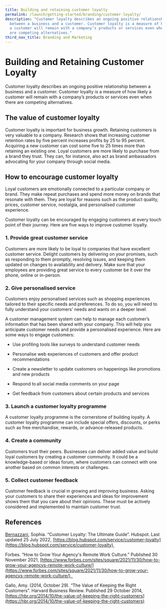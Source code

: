 ```yaml
---
title: Building and retaining customer loyalty
permalink: /launch/getting-started/branding/customer-loyalty/
description: "Customer loyalty describes an ongoing positive relationship
  between a business and a customer. Customer loyalty is a measure of how likely
  a customer will remain with a company’s products or services even when there
  are competing alternatives."
third_nav_title: Branding and Marketing
---
```


# Building and Retaining Customer Loyalty 

Customer loyalty describes an ongoing positive relationship between a business and a customer. Customer loyalty is a measure of how likely a customer will remain with a company’s products or services even when there are competing alternatives.  

## The value of customer loyalty  

Customer loyalty is important for business growth. Retaining customers is very valuable to a company. Research shows that increasing customer retention rates by five percent increases profits by 25 to 95 percent. Acquiring a new customer can cost some five to 25 times more than retaining an existing one. Loyal customers are more likely to purchase from a brand they trust. They can, for instance, also act as brand ambassadors advocating for your company through social media.  

## How to encourage customer loyalty  

Loyal customers are emotionally connected to a particular company or brand. They make repeat purchases and spend more money on brands that resonate with them. They are loyal for reasons such as the product quality, prices, customer service, nostalgia, and personalised customer experience.  

Customer loyalty can be encouraged by engaging customers at every touch point of their journey. Here are five ways to improve customer loyalty. 

### 1.  Provide great customer service 


Customers are more likely to be loyal to companies that have excellent customer service. Delight customers by delivering on your promises, such as responding to them promptly, resolving issues, and keeping them updated on changes to availability and delivery. Make sure that your employees are providing great service to every customer be it over the phone, online or in-person.  

### 2.  Give personalised service 


Customers enjoy personalised services such as shopping experiences tailored to their specific needs and preferences. To do so, you will need to fully understand your customers’ needs and wants on a deeper level.  

A customer management system can help to manage each customer’s information that has been shared with your company. This will help you anticipate customer needs and provide a personalised experience. Here are some ways to engage customers: 

*   Use profiling tools like surveys to understand customer needs 
    
*   Personalise web experiences of customers and offer product recommendations  
    
*   Create a newsletter to update customers on happenings like promotions and new products 
    
*   Respond to all social media comments on your page 
    
*   Get feedback from customers about certain products and services  
    

### 3.  Launch a customer loyalty programme 


A customer loyalty programme is the cornerstone of building loyalty. A customer loyalty programme can include special offers, discounts, or perks such as free merchandise, rewards, or advance-released products.  

### 4.  Create a community 


Customers trust their peers. Businesses can deliver added value and build loyal customers by creating a customer community. It could be a knowledge\-based or ideas forum, where customers can connect with one another based on common interests or challenges.  

### 5.  Collect customer feedback 


Customer feedback is crucial in growing and improving business. Asking your customers to share their experiences and ideas for improvement shows them that you care about their opinions. These must be actively considered and implemented to maintain customer trust.  

## References 

[Bernazzani](https://blog.hubspot.com/service/author/sophia-bernazzani), Sophia. “Customer Loyalty: The Ultimate Guide”. Hubspot. Last updated 25 July 2022, [https://blog.hubspot.com/service/customer-loyalty](https://blog.hubspot.com/service/customer-loyalty) 

Forbes. “How to Grow Your Agency's Remote Work Culture.” Published 30 November 2021, [https://www.forbes.com/sites/square/2021/11/30/how-to-grow-your-agencys-remote-work-culture/](https://www.forbes.com/sites/square/2021/11/30/how-to-grow-your-agencys-remote-work-culture/)  

Gallo, Amy. (2014, October 29). “The Value of Keeping the Right Customers”. Harvard Business Review. Published 29 October 2014, [https://hbr.org/2014/10/the-value-of-keeping-the-right-customers](https://hbr.org/2014/10/the-value-of-keeping-the-right-customers)